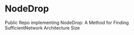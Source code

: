 # NodeDrop
Public Repo implementing NodeDrop: A Method for Finding SufficientNetwork Architecture Size
